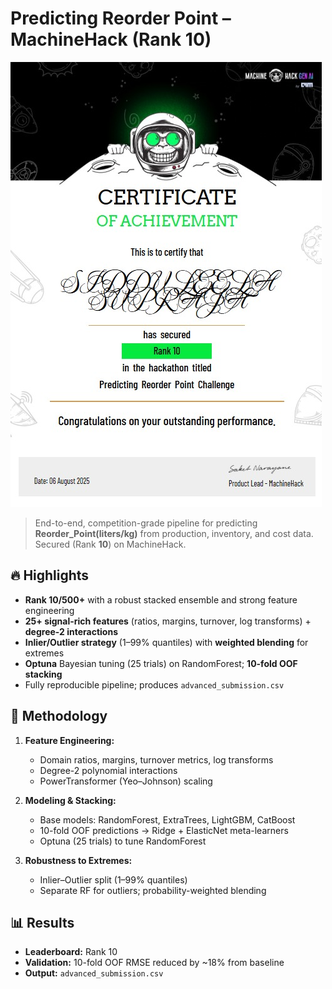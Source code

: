 # Predicting Reorder Point – MachineHack (Rank 10)

![Rank 10 – MachineHack](reoder_rank10.jpg)

> End-to-end, competition-grade pipeline for predicting **Reorder_Point(liters/kg)** from production, inventory, and cost data. Secured  (Rank **10**) on MachineHack.

## 🔥 Highlights
- **Rank 10/500+** with a robust stacked ensemble and strong feature engineering
- **25+ signal-rich features** (ratios, margins, turnover, log transforms) + **degree-2 interactions**
- **Inlier/Outlier strategy** (1–99% quantiles) with **weighted blending** for extremes
- **Optuna** Bayesian tuning (25 trials) on RandomForest; **10-fold OOF stacking**
- Fully reproducible pipeline; produces `advanced_submission.csv`



## 🧠 Methodology
1. **Feature Engineering:**  
   - Domain ratios, margins, turnover metrics, log transforms  
   - Degree-2 polynomial interactions  
   - PowerTransformer (Yeo–Johnson) scaling

2. **Modeling & Stacking:**  
   - Base models: RandomForest, ExtraTrees, LightGBM, CatBoost  
   - 10-fold OOF predictions → Ridge + ElasticNet meta-learners  
   - Optuna (25 trials) to tune RandomForest

3. **Robustness to Extremes:**  
   - Inlier–Outlier split (1–99% quantiles)  
   - Separate RF for outliers; probability-weighted blending



## 📊 Results
- **Leaderboard:** Rank 10  
- **Validation:** 10-fold OOF RMSE reduced by ~18% from baseline  
- **Output:** `advanced_submission.csv`
